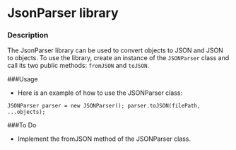 # JsonParser library
### Description
The JsonParser library can be used to convert objects to JSON and JSON to objects. 
To use the library, create an instance of the `JSONParser` class and call its two public methods: `fromJSON` and `toJSON`.

###Usage
- Here is an example of how to use the JSONParser class:

`JSONParser parser = new JSONParser();
parser.toJSON(filePath, ...objects);`

###To Do
- Implement the fromJSON method of the JSONParser class.
